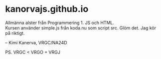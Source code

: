 # kanorvajs.github.io

Allmänna alster från Programmering 1. JS och HTML.\
Kursen använder simple.js från koda.nu som script src. Glöm det. Jag kör på riktigt.

– Kimi Kanerva, VRGC/NA24D

PS. VRGC < VRGO + VRGJ
